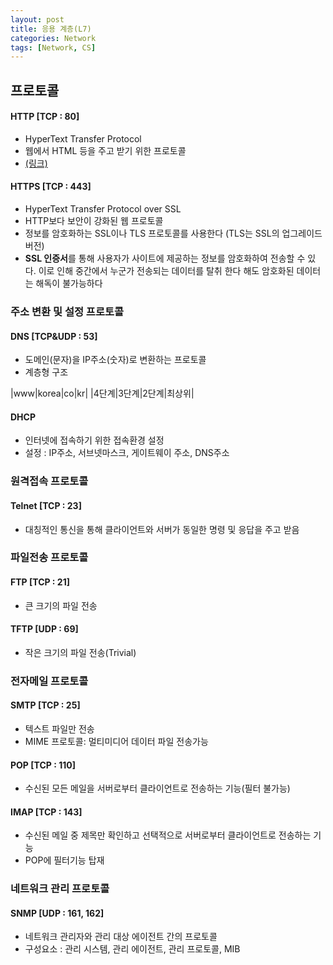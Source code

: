 ```yaml
---
layout: post
title: 응용 계층(L7)
categories: Network
tags: [Network, CS]
---
```


## 프로토콜
#### HTTP [TCP : 80]
- HyperText Transfer Protocol
- 웹에서 HTML 등을 주고 받기 위한 프로토콜 
- [(링크)](https://europani.github.io//web/2021/04/16/002-HTTP.html)

#### HTTPS [TCP : 443]
- HyperText Transfer Protocol over SSL
- HTTP보다 보안이 강화된 웹 프로토콜
- 정보를 암호화하는 SSL이나 TLS 프로토콜를 사용한다 (TLS는 SSL의 업그레이드 버전)
- **SSL 인증서**를 통해 사용자가 사이트에 제공하는 정보를 암호화하여 전송할 수 있다. 이로 인해 중간에서 누군가 전송되는 데이터를 탈취 한다 해도 암호화된 데이터는 해독이 불가능하다


### 주소 변환 및 설정 프로토콜
#### DNS [TCP&UDP : 53]
 - 도메인(문자)을 IP주소(숫자)로 변환하는 프로토콜
 - 계층형 구조

|www|korea|co|kr|
|4단계|3단계|2단계|최상위|

#### DHCP
 - 인터넷에 접속하기 위한 접속환경 설정
 - 설정 : IP주소, 서브넷마스크, 게이트웨이 주소, DNS주소


### 원격접속 프로토콜
#### Telnet [TCP : 23]
- 대칭적인 통신을 통해 클라이언트와 서버가 동일한 명령 및 응답을 주고 받음

### 파일전송 프로토콜
#### FTP [TCP : 21]
- 큰 크기의 파일 전송


#### TFTP [UDP : 69]
- 작은 크기의 파일 전송(Trivial)

### 전자메일 프로토콜
#### SMTP [TCP : 25]
- 텍스트 파일만 전송
- MIME 프로토콜: 멀티미디어 데이터 파일 전송가능

#### POP [TCP : 110]
- 수신된 모든 메일을 서버로부터 클라이언트로 전송하는 기능(필터 불가능)

#### IMAP [TCP : 143]
- 수신된 메일 중 제목만 확인하고 선택적으로 서버로부터 클라이언트로 전송하는 기능
- POP에 필터기능 탑재



### 네트워크 관리 프로토콜
#### SNMP [UDP : 161, 162]
 - 네트워크 관리자와 관리 대상 에이전트 간의 프로토콜
 - 구성요소 : 관리 시스템, 관리 에이전트, 관리 프로토콜, MIB